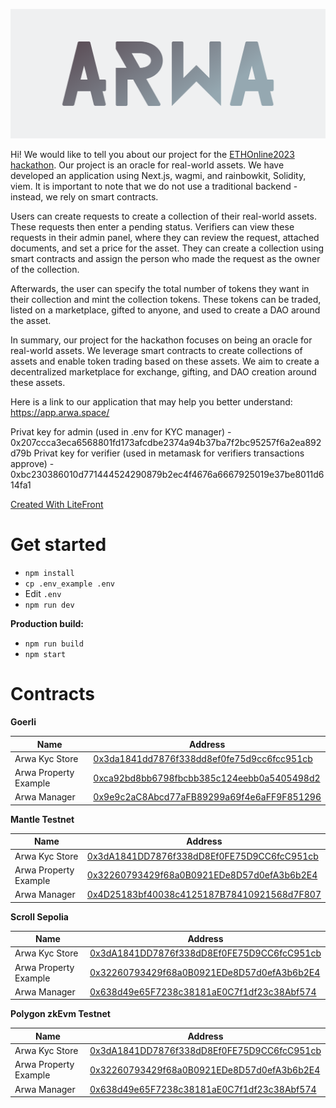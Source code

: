 ![](./.github/logo.png)

Hi! We would like to tell you about our project for the [ETHOnline2023 hackathon](https://ethglobal.com/events/ethonline2023). Our project is an oracle for real-world assets. We have developed an application using Next.js, wagmi, and rainbowkit, Solidity, viem. It is important to note that we do not use a traditional backend - instead, we rely on smart contracts.

Users can create requests to create a collection of their real-world assets. These requests then enter a pending status. Verifiers can view these requests in their admin panel, where they can review the request, attached documents, and set a price for the asset. They can create a collection using smart contracts and assign the person who made the request as the owner of the collection.

Afterwards, the user can specify the total number of tokens they want in their collection and mint the collection tokens. These tokens can be traded, listed on a marketplace, gifted to anyone, and used to create a DAO around the asset.

In summary, our project for the hackathon focuses on being an oracle for real-world assets. We leverage smart contracts to create collections of assets and enable token trading based on these assets. We aim to create a decentralized marketplace for exchange, gifting, and DAO creation around these assets.

Here is a link to our application that may help you better understand: https://app.arwa.space/

Privat key for admin (used in .env for KYC manager) - 0x207ccca3eca6568801fd173afcdbe2374a94b37ba7f2bc95257f6a2ea892d79b
Privat key for verifier (used in metamask for verifiers transactions approve) - 0xbc230386010d771444524290879b2ec4f4676a6667925019e37be8011d614fa1

[Created With LiteFront](https://github.com/uxname/litefront)

# Get started
- `npm install`
-  `cp .env_example .env`
- Edit `.env`
- `npm run dev`

**Production build:**
- `npm run build`
- `npm start`

# Contracts

**Goerli**

| Name | Address |
| -------- | ------- |
| Arwa Kyc Store | [0x3da1841dd7876f338dd8ef0fe75d9cc6fcc951cb](https://goerli.etherscan.io/address/0x3da1841dd7876f338dd8ef0fe75d9cc6fcc951cb) |
| Arwa Property Example | [0xca92bd8bb6798fbcbb385c124eebb0a5405498d2](https://goerli.etherscan.io/address/0xca92bd8bb6798fbcbb385c124eebb0a5405498d2) |
| Arwa Manager | [0x9e9c2aC8Abcd77aFB89299a69f4e6aFF9F851296](https://goerli.etherscan.io/address/0x7370d4e1E6d92E317D8fAacE71D1d2474f44E879) |


**Mantle Testnet**

| Name | Address |
| -------- | ------- |
| Arwa Kyc Store | [0x3dA1841DD7876f338dD8Ef0FE75D9CC6fcC951cb](https://explorer.testnet.mantle.xyz/address/0x3dA1841DD7876f338dD8Ef0FE75D9CC6fcC951cb) |
| Arwa Property Example | [0x32260793429f68a0B0921EDe8D57d0efA3b6b2E4](https://explorer.testnet.mantle.xyz/address/0x32260793429f68a0B0921EDe8D57d0efA3b6b2E4) |
| Arwa Manager | [0x4D25183bf40038c4125187B78410921568d7F807](https://explorer.testnet.mantle.xyz/address/0x4D25183bf40038c4125187B78410921568d7F807) |


**Scroll Sepolia**

| Name | Address |
| -------- | ------- |
| Arwa Kyc Store | [0x3dA1841DD7876f338dD8Ef0FE75D9CC6fcC951cb](https://sepolia.scrollscan.dev/address/0x3dA1841DD7876f338dD8Ef0FE75D9CC6fcC951cb) |
| Arwa Property Example | [0x32260793429f68a0B0921EDe8D57d0efA3b6b2E4](https://sepolia.scrollscan.dev/address/0x32260793429f68a0B0921EDe8D57d0efA3b6b2E4) |
| Arwa Manager | [0x638d49e65F7238c38181aE0C7f1df23c38Abf574](https://sepolia.scrollscan.dev/address/0x638d49e65F7238c38181aE0C7f1df23c38Abf574) |


**Polygon zkEvm Testnet**

| Name | Address |
| -------- | ------- |
| Arwa Kyc Store | [0x3dA1841DD7876f338dD8Ef0FE75D9CC6fcC951cb](https://testnet-zkevm.polygonscan.com/address/0x3dA1841DD7876f338dD8Ef0FE75D9CC6fcC951cb) |
| Arwa Property Example | [0x32260793429f68a0B0921EDe8D57d0efA3b6b2E4](https://testnet-zkevm.polygonscan.com/address/0x32260793429f68a0B0921EDe8D57d0efA3b6b2E4) |
| Arwa Manager | [0x638d49e65F7238c38181aE0C7f1df23c38Abf574](https://testnet-zkevm.polygonscan.com/address/0x638d49e65F7238c38181aE0C7f1df23c38Abf574) |



